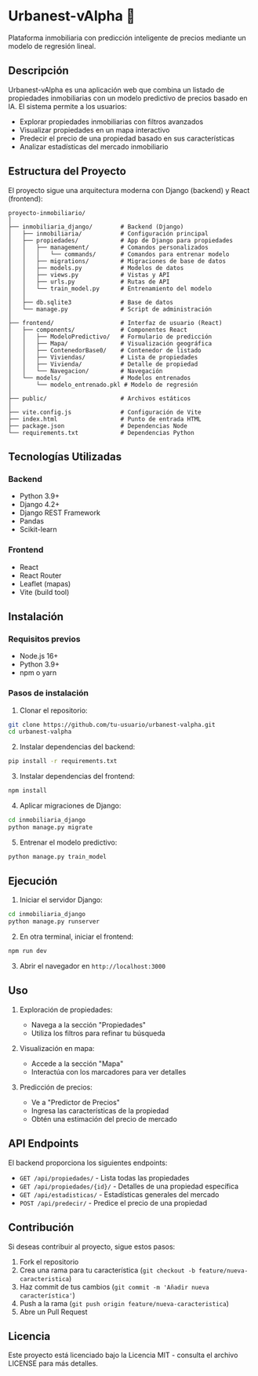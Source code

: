 # Urbanest-vAlpha 🏢

Plataforma inmobiliaria con predicción inteligente de precios mediante un modelo de regresión lineal.

## Descripción

Urbanest-vAlpha es una aplicación web que combina un listado de propiedades inmobiliarias con un modelo predictivo de precios basado en IA. El sistema permite a los usuarios:

- Explorar propiedades inmobiliarias con filtros avanzados
- Visualizar propiedades en un mapa interactivo
- Predecir el precio de una propiedad basado en sus características
- Analizar estadísticas del mercado inmobiliario

## Estructura del Proyecto

El proyecto sigue una arquitectura moderna con Django (backend) y React (frontend):

```
proyecto-inmobiliario/
│
├── inmobiliaria_django/        # Backend (Django)
│   ├── inmobiliaria/           # Configuración principal
│   ├── propiedades/            # App de Django para propiedades
│   │   ├── management/         # Comandos personalizados
│   │   │   └── commands/       # Comandos para entrenar modelo
│   │   ├── migrations/         # Migraciones de base de datos
│   │   ├── models.py           # Modelos de datos
│   │   ├── views.py            # Vistas y API
│   │   ├── urls.py             # Rutas de API
│   │   └── train_model.py      # Entrenamiento del modelo
│   │
│   ├── db.sqlite3              # Base de datos
│   └── manage.py               # Script de administración
│
├── frontend/                   # Interfaz de usuario (React)
│   ├── components/             # Componentes React
│   │   ├── ModeloPredictivo/   # Formulario de predicción
│   │   ├── Mapa/               # Visualización geográfica
│   │   ├── ContenedorBase0/    # Contenedor de listado
│   │   ├── Viviendas/          # Lista de propiedades
│   │   ├── Vivienda/           # Detalle de propiedad
│   │   └── Navegacion/         # Navegación
│   └── models/                 # Modelos entrenados
│       └── modelo_entrenado.pkl # Modelo de regresión
│
├── public/                     # Archivos estáticos
│
├── vite.config.js              # Configuración de Vite
├── index.html                  # Punto de entrada HTML
├── package.json                # Dependencias Node
└── requirements.txt            # Dependencias Python
```

## Tecnologías Utilizadas

### Backend
- Python 3.9+
- Django 4.2+
- Django REST Framework
- Pandas
- Scikit-learn

### Frontend
- React
- React Router
- Leaflet (mapas)
- Vite (build tool)

## Instalación

### Requisitos previos
- Node.js 16+
- Python 3.9+
- npm o yarn

### Pasos de instalación

1. Clonar el repositorio:
```bash
git clone https://github.com/tu-usuario/urbanest-valpha.git
cd urbanest-valpha
```

2. Instalar dependencias del backend:
```bash
pip install -r requirements.txt
```

3. Instalar dependencias del frontend:
```bash
npm install
```

4. Aplicar migraciones de Django:
```bash
cd inmobiliaria_django
python manage.py migrate
```

5. Entrenar el modelo predictivo:
```bash
python manage.py train_model
```

## Ejecución

1. Iniciar el servidor Django:
```bash
cd inmobiliaria_django
python manage.py runserver
```

2. En otra terminal, iniciar el frontend:
```bash
npm run dev
```

3. Abrir el navegador en `http://localhost:3000`

## Uso

1. Exploración de propiedades:
   - Navega a la sección "Propiedades"
   - Utiliza los filtros para refinar tu búsqueda

2. Visualización en mapa:
   - Accede a la sección "Mapa"
   - Interactúa con los marcadores para ver detalles

3. Predicción de precios:
   - Ve a "Predictor de Precios"
   - Ingresa las características de la propiedad
   - Obtén una estimación del precio de mercado

## API Endpoints

El backend proporciona los siguientes endpoints:

- `GET /api/propiedades/` - Lista todas las propiedades
- `GET /api/propiedades/{id}/` - Detalles de una propiedad específica
- `GET /api/estadisticas/` - Estadísticas generales del mercado
- `POST /api/predecir/` - Predice el precio de una propiedad

## Contribución

Si deseas contribuir al proyecto, sigue estos pasos:

1. Fork el repositorio
2. Crea una rama para tu característica (`git checkout -b feature/nueva-caracteristica`)
3. Haz commit de tus cambios (`git commit -m 'Añadir nueva característica'`)
4. Push a la rama (`git push origin feature/nueva-caracteristica`)
5. Abre un Pull Request

## Licencia

Este proyecto está licenciado bajo la Licencia MIT - consulta el archivo LICENSE para más detalles.
